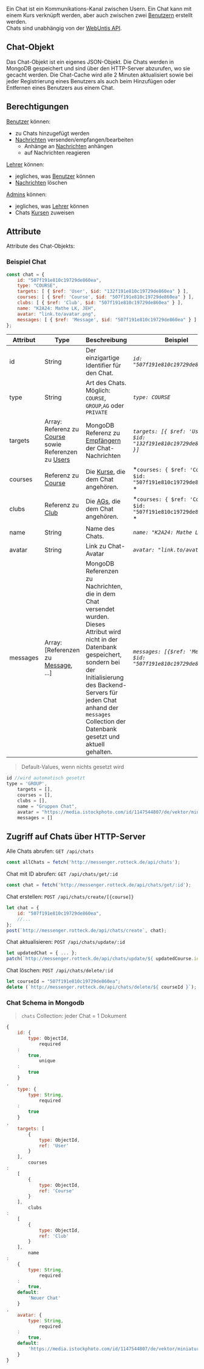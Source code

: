 Ein Chat ist ein Kommunikations-Kanal zwischen Usern. Ein Chat kann mit einem Kurs verknüpft werden, aber auch zwischen
zwei [Benutzern](https://github.com/Daanieeel/rotteck-messenger/wiki/User) erstellt werden.\
Chats sind unabhängig von
der [WebUntis API](https://help.untis.at/hc/de/articles/4886785534354-API-documentation-for-integration-partners).

## Chat-Objekt

Das Chat-Objekt ist ein eigenes JSON-Objekt.
Die Chats werden in MongoDB gespeichert und sind über den HTTP-Server abzurufen, wo sie gecacht werden. Die Chat-Cache
wird alle 2 Minuten aktualisiert sowie bei jeder Registrierung eines Benutzers als auch beim Hinzufügen oder Entfernen
eines Benutzers aus einem Chat.

## Berechtigungen

[Benutzer](https://github.com/Daanieeel/rotteck-messenger/wiki/User) können:

- zu Chats hinzugefügt werden
- [Nachrichten](https://github.com/Daanieeel/rotteck-messenger/wiki/Message) versenden/empfangen/bearbeiten
    - Anhänge an [Nachrichten](https://github.com/Daanieeel/rotteck-messenger/wiki/Message) anhängen
    - auf Nachrichten reagieren

[Lehrer](https://github.com/Daanieeel/rotteck-messenger/wiki/User#user-objekt) können:

- jegliches, was [Benutzer](https://github.com/Daanieeel/rotteck-messenger/wiki/User) können
- [Nachrichten](https://github.com/Daanieeel/rotteck-messenger/wiki/Message) löschen

[Admins](https://github.com/Daanieeel/rotteck-messenger/wiki/User) können:

- jegliches, was [Lehrer](https://github.com/Daanieeel/rotteck-messenger/wiki/User) können
- Chats [Kursen](https://github.com/Daanieeel/rotteck-messenger/wiki/Course) zuweisen

## Attribute

Attribute des Chat-Objekts:

### Beispiel Chat

```javascript
const chat = {
    id: "507f191e810c19729de860ea",
    type: "COURSE",
    targets: [ { $ref: 'User', $id: "132f191e810c19729de860ea" } ],
    courses: [ { $ref: 'Course', $id: "507f191e810c19729de860ea" } ],
    clubs: [ { $ref: 'Club', $id: "507f191e810c19729de860ea" } ],
    name: "K2A24: Mathe LK, JEH",
    avatar: "link.to/avatar.png",
    messages: [ { $ref: 'Message', $id: "507f191e810c19729de860ea" } ] // nicht in DB
};
```

| Attribut | Type                                                                                                                                                                          | Beschreibung                                                                                                                                                                                                                                                                  | Beispiel                                                           |
|----------|-------------------------------------------------------------------------------------------------------------------------------------------------------------------------------|-------------------------------------------------------------------------------------------------------------------------------------------------------------------------------------------------------------------------------------------------------------------------------|--------------------------------------------------------------------|
| id       | String                                                                                                                                                                        | Der einzigartige Identifier für den Chat.                                                                                                                                                                                                                                     | *`id: "507f191e810c19729de860ea"`*                                 |
| type     | String                                                                                                                                                                        | Art des Chats. Möglich: `COURSE`, `GROUP`,`AG` oder `PRIVATE`                                                                                                                                                                                                                 | *`type: COURSE`*                                                   |
| targets  | Array: Referenz zu [Course](https://github.com/Daanieeel/rotteck-messenger/wiki/Course) sowie Referenzen zu [Users](https://github.com/Daanieeel/rotteck-messenger/wiki/User) | MongoDB Referenz zu [Empfängern](https://github.com/Daanieeel/rotteck-messenger/wiki/User) der Chat-Nachrichten                                                                                                                                                               | *`targets: [{ $ref: 'User', $id: "132f191e810c19729de860ea" }]`*   |
| courses  | Referenz zu [Course](https://github.com/Daanieeel/rotteck-messenger/wiki/Course)                                                                                              | Die [Kurse](https://github.com/Daanieeel/rotteck-messenger/wiki/Course), die dem Chat angehören.                                                                                                                                                                              | *`courses: { $ref: 'Course', $id: "507f191e810c19729de860ea" }` *  |
| clubs    | Referenz zu [Club](https://github.com/Daanieeel/rotteck-messenger/wiki/Club)                                                                                                  | Die [AGs](https://github.com/Daanieeel/rotteck-messenger/wiki/Club), die dem Chat angehören.                                                                                                                                                                                  | *`courses: { $ref: 'Course', $id: "507f191e810c19729de860ea" }` *  |
| name     | String                                                                                                                                                                        | Name des Chats.                                                                                                                                                                                                                                                               | *`name: "K2A24: Mathe LK, JEH" `*                                  |
| avatar   | String                                                                                                                                                                        | Link zu Chat-Avatar                                                                                                                                                                                                                                                           | *`avatar: "link.to/avatar.png"`*                                   |
| messages | Array: [Referenzen zu [Message](https://github.com/Daanieeel/rotteck-messenger/wiki/Message), ...]                                                                            | MongoDB Referenzen zu Nachrichten, die in dem Chat versendet wurden. Dieses Attribut wird nicht in der Datenbank gespeichert, sondern bei der Initialisierung des Backend-Servers für jeden Chat anhand der `messages` Collection der Datenbank gesetzt und aktuell gehalten. | *`messages: [{$ref: 'Message', $id: "507f191e810c19729de860ea"}]`* |

> Default-Values, wenn nichts gesetzt wird

```javascript
id //wird automatisch gesetzt
type = 'GROUP',
    targets = [],
    courses = [],
    clubs = [],
    name = "Gruppen Chat",
    avatar = "https://media.istockphoto.com/id/1147544807/de/vektor/miniaturbild-vektorgrafik.jpg?s=612x612&w=0&k=20&c=IIK_u_RTeRFyL6kB1EMzBufT4H7MYT3g04sz903fXAk=",
    messages = []
```

## Zugriff auf Chats über HTTP-Server

Alle Chats abrufen: `GET /api/chats`

```javascript
const allChats = fetch('http://messenger.rotteck.de/api/chats');
```

Chat mit ID abrufen: `GET /api/chats/get/:id`

```javascript
const chat = fetch('http://messenger.rotteck.de/api/chats/get/:id');
```

Chat erstellen: `POST /api/chats/create/[{course]}`

```javascript
let chat = {
    id: "507f191e810c19729de860ea",
    //...
};
post(`http://messenger.rotteck.de/api/chats/create`, chat);
```

Chat aktualisieren: `POST /api/chats/update/:id`

```javascript
let updatedChat = { ... };
patch(`http://messenger.rotteck.de/api/chats/update/${ updatedCourse.id }`, updatedCourse);
```

Chat löschen: `POST /api/chats/delete/:id`

```javascript
let courseId = "507f191e810c19729de860ea";
delete (`http://messenger.rotteck.de/api/chats/delete/${ courseId }`);
```

### Chat Schema in Mongodb

> `chats` Collection: jeder Chat = 1 Dokument

```javascript
{
    id: {
        type: ObjectId,
            required
    :
        true,
            unique
    :
        true
    }
,
    type: {
        type: String,
            required
    :
        true
    }
,
    targets: [
        {
            type: ObjectId,
            ref: 'User'
        }
    ],
        courses
:
    [
        {
            type: ObjectId,
            ref: 'Course'
        }
    ],
        clubs
:
    [
        {
            type: ObjectId,
            ref: 'Club'
        }
    ],
        name
:
    {
        type: String,
            required
    :
        true,
    default:
        'Neuer Chat'
    }
,
    avatar: {
        type: String,
            required
    :
        true,
    default:
        'https://media.istockphoto.com/id/1147544807/de/vektor/miniaturbild-vektorgrafik.jpg?s=612x612&w=0&k=20&c=IIK_u_RTeRFyL6kB1EMzBufT4H7MYT3g04sz903fXAk='
    }
}

```